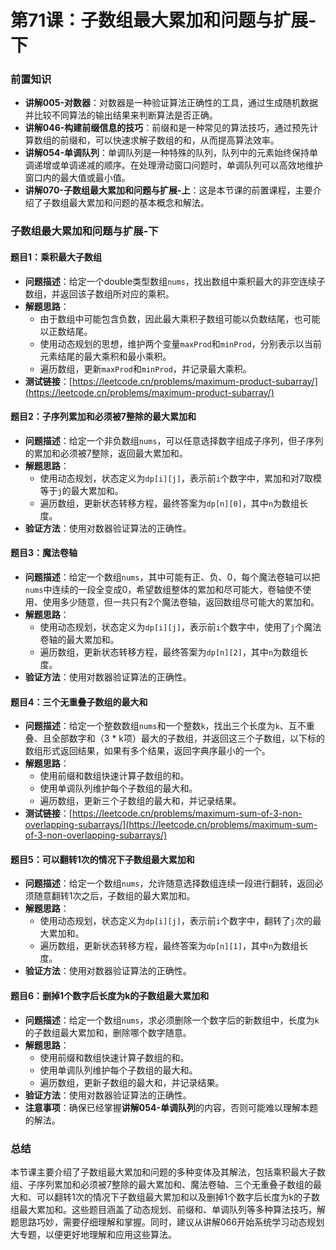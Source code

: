 # 第71课：子数组最大累加和问题与扩展-下

### 前置知识
- **讲解005-对数器**：对数器是一种验证算法正确性的工具，通过生成随机数据并比较不同算法的输出结果来判断算法是否正确。
- **讲解046-构建前缀信息的技巧**：前缀和是一种常见的算法技巧，通过预先计算数组的前缀和，可以快速求解子数组的和，从而提高算法效率。
- **讲解054-单调队列**：单调队列是一种特殊的队列，队列中的元素始终保持单调递增或单调递减的顺序。在处理滑动窗口问题时，单调队列可以高效地维护窗口内的最大值或最小值。
- **讲解070-子数组最大累加和问题与扩展-上**：这是本节课的前置课程，主要介绍了子数组最大累加和问题的基本概念和解法。

### 子数组最大累加和问题与扩展-下

#### 题目1：乘积最大子数组
- **问题描述**：给定一个double类型数组`nums`，找出数组中乘积最大的非空连续子数组，并返回该子数组所对应的乘积。
- **解题思路**：
  - 由于数组中可能包含负数，因此最大乘积子数组可能以负数结尾，也可能以正数结尾。
  - 使用动态规划的思想，维护两个变量`maxProd`和`minProd`，分别表示以当前元素结尾的最大乘积和最小乘积。
  - 遍历数组，更新`maxProd`和`minProd`，并记录最大乘积。
- **测试链接**：[https://leetcode.cn/problems/maximum-product-subarray/](https://leetcode.cn/problems/maximum-product-subarray/)

#### 题目2：子序列累加和必须被7整除的最大累加和
- **问题描述**：给定一个非负数组`nums`，可以任意选择数字组成子序列，但子序列的累加和必须被7整除，返回最大累加和。
- **解题思路**：
  - 使用动态规划，状态定义为`dp[i][j]`，表示前`i`个数字中，累加和对7取模等于`j`的最大累加和。
  - 遍历数组，更新状态转移方程，最终答案为`dp[n][0]`，其中`n`为数组长度。
- **验证方法**：使用对数器验证算法的正确性。

#### 题目3：魔法卷轴
- **问题描述**：给定一个数组`nums`，其中可能有正、负、0，每个魔法卷轴可以把`nums`中连续的一段全变成0，希望数组整体的累加和尽可能大，卷轴使不使用、使用多少随意，但一共只有2个魔法卷轴，返回数组尽可能大的累加和。
- **解题思路**：
  - 使用动态规划，状态定义为`dp[i][j]`，表示前`i`个数字中，使用了`j`个魔法卷轴的最大累加和。
  - 遍历数组，更新状态转移方程，最终答案为`dp[n][2]`，其中`n`为数组长度。
- **验证方法**：使用对数器验证算法的正确性。

#### 题目4：三个无重叠子数组的最大和
- **问题描述**：给定一个整数数组`nums`和一个整数`k`，找出三个长度为`k`、互不重叠、且全部数字和（3 * k项）最大的子数组，并返回这三个子数组，以下标的数组形式返回结果，如果有多个结果，返回字典序最小的一个。
- **解题思路**：
  - 使用前缀和数组快速计算子数组的和。
  - 使用单调队列维护每个子数组的最大和。
  - 遍历数组，更新三个子数组的最大和，并记录结果。
- **测试链接**：[https://leetcode.cn/problems/maximum-sum-of-3-non-overlapping-subarrays/](https://leetcode.cn/problems/maximum-sum-of-3-non-overlapping-subarrays/)

#### 题目5：可以翻转1次的情况下子数组最大累加和
- **问题描述**：给定一个数组`nums`，允许随意选择数组连续一段进行翻转，返回必须随意翻转1次之后，子数组的最大累加和。
- **解题思路**：
  - 使用动态规划，状态定义为`dp[i][j]`，表示前`i`个数字中，翻转了`j`次的最大累加和。
  - 遍历数组，更新状态转移方程，最终答案为`dp[n][1]`，其中`n`为数组长度。
- **验证方法**：使用对数器验证算法的正确性。

#### 题目6：删掉1个数字后长度为k的子数组最大累加和
- **问题描述**：给定一个数组`nums`，求必须删除一个数字后的新数组中，长度为`k`的子数组最大累加和，删除哪个数字随意。
- **解题思路**：
  - 使用前缀和数组快速计算子数组的和。
  - 使用单调队列维护每个子数组的最大和。
  - 遍历数组，更新子数组的最大和，并记录结果。
- **验证方法**：使用对数器验证算法的正确性。
- **注意事项**：确保已经掌握**讲解054-单调队列**的内容，否则可能难以理解本题的解法。

### 总结
本节课主要介绍了子数组最大累加和问题的多种变体及其解法，包括乘积最大子数组、子序列累加和必须被7整除的最大累加和、魔法卷轴、三个无重叠子数组的最大和、可以翻转1次的情况下子数组最大累加和以及删掉1个数字后长度为k的子数组最大累加和。这些题目涵盖了动态规划、前缀和、单调队列等多种算法技巧，解题思路巧妙，需要仔细理解和掌握。同时，建议从讲解066开始系统学习动态规划大专题，以便更好地理解和应用这些算法。